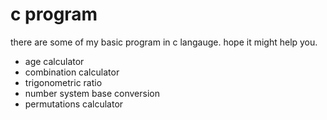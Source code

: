 # c program

there are some of my basic program in c langauge.
hope it might help you.

* age calculator
* combination calculator
* trigonometric ratio
* number system base conversion
* permutations calculator